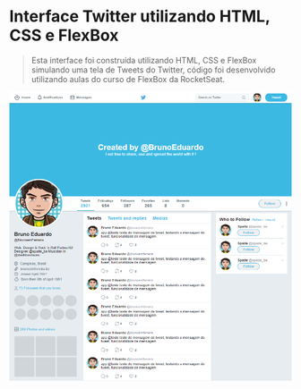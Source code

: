 # Interface Twitter utilizando HTML, CSS e FlexBox
> Esta interface foi construída utilizando HTML, CSS e FlexBox simulando uma tela de Tweets do Twitter, código foi
> desenvolvido utilizando aulas do curso de FlexBox da RocketSeat.

![](/images/Interface.png)
